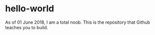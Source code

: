 # hello-world
As of 01 June 2018, I am a total noob. This is the repository that Github teaches you to build.
